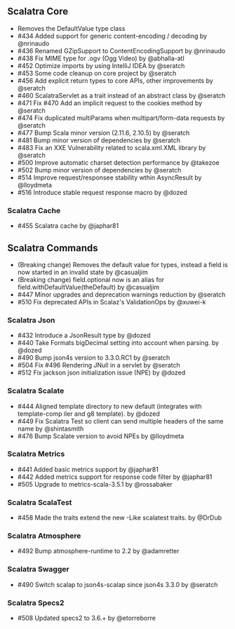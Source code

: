## Scalatra Core

* Removes the DefaultValue type class
* #434 Added support for generic content-encoding / decoding by @nrinaudo
* #436 Renamed GZipSupport to ContentEncodingSupport by @nrinaudo
* #438 Fix MIME type for .ogv (Ogg Video) by @abhalla-atl
* #452 Optimize imports by using IntelliJ IDEA by @seratch
* #453 Some code cleanup on core project by @seratch
* #456 Add explicit return types to core APIs, other improvements by @seratch
* #460 ScalatraServlet as a trait instead of an abstract class by @seratch
* #471 Fix #470 Add an implicit request to the cookies method by @seratch
* #474 Fix duplicated multiParams when multipart/form-data requests by @seratch
* #477 Bump Scala minor version (2.11.6, 2.10.5)  by @seratch
* #481 Bump minor version of dependencies by @seratch
* #483 Fix an XXE Vulnerability related to scala.xml.XML library by @seratch
* #500 Improve automatic charset detection performance by @takezoe
* #502 Bump minor version of dependencies by @seratch
* #514 Improve request/responsee stability wthin AsyncResult by @lloydmeta
* #516 Introduce stable request response macro by @dozed

### Scalatra Cache

* #455 Scalatra cache by @japhar81

## Scalatra Commands

* (Breaking change) Removes the default value for types, instead a field is now started in an invalid state by @casualjim
* (Breaking change) field.optional now is an alias for field.withDefaultValue(theDefault) by @casualjim
* #447 Minor upgrades and deprecation warnings reduction by @seratch
* #510 Fix deprecated APIs in Scalaz's ValidationOps by @xuwei-k

### Scalatra Json

* #432 Introduce a JsonResult type by @dozed
* #440 Take Formats bigDecimal setting into account when parsing. by @dozed
* #490 Bump json4s version to 3.3.0.RC1 by @seratch
* #504 Fix #496 Rendering JNull in a servlet by @seratch
* #512 Fix jackson json initialization issue (NPE) by @dozed

### Scalatra Scalate

* #444 Aligned template directory to new default (integrates with template-comp iler and g8 template). by @dozed
* #449 Fix Scalatra Test so client can send multiple headers of the same name by @shintasmith
* #476 Bump Scalate version to avoid NPEs by @lloydmeta

### Scalatra Metrics

* #441 Added basic metrics support by @japhar81
* #442 Added metrics support for response code filter by @japhar81
* #505 Upgrade to metrics-scala-3.5.1 by @rossabaker

### Scalatra ScalaTest

* #458 Made the traits extend the new -Like scalatest traits. by @DrDub

### Scalatra Atmosphere

* #492 Bump atmosphere-runtime to 2.2 by @adamretter

### Scalatra Swagger

* #490 Switch scalap to json4s-scalap since json4s 3.3.0 by @seratch

### Scalatra Specs2

* #508 Updated specs2 to 3.6.+ by @etorreborre
